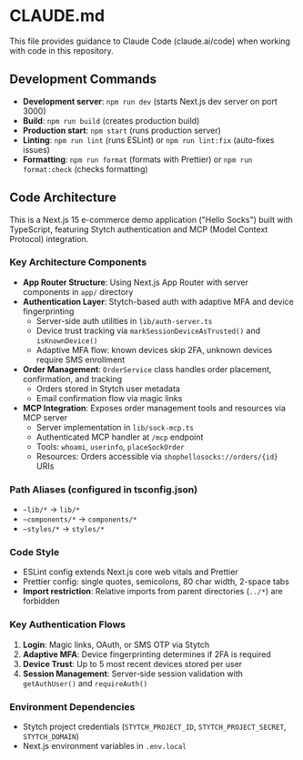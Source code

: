 # CLAUDE.md

This file provides guidance to Claude Code (claude.ai/code) when working with code in this repository.

## Development Commands

- **Development server**: `npm run dev` (starts Next.js dev server on port 3000)
- **Build**: `npm run build` (creates production build)
- **Production start**: `npm start` (runs production server)
- **Linting**: `npm run lint` (runs ESLint) or `npm run lint:fix` (auto-fixes issues)
- **Formatting**: `npm run format` (formats with Prettier) or `npm run format:check` (checks formatting)

## Code Architecture

This is a Next.js 15 e-commerce demo application ("Hello Socks") built with TypeScript, featuring Stytch authentication and MCP (Model Context Protocol) integration.

### Key Architecture Components

- **App Router Structure**: Using Next.js App Router with server components in `app/` directory
- **Authentication Layer**: Stytch-based auth with adaptive MFA and device fingerprinting
  - Server-side auth utilities in `lib/auth-server.ts`
  - Device trust tracking via `markSessionDeviceAsTrusted()` and `isKnownDevice()`
  - Adaptive MFA flow: known devices skip 2FA, unknown devices require SMS enrollment
- **Order Management**: `OrderService` class handles order placement, confirmation, and tracking
  - Orders stored in Stytch user metadata
  - Email confirmation flow via magic links
- **MCP Integration**: Exposes order management tools and resources via MCP server
  - Server implementation in `lib/sock-mcp.ts`
  - Authenticated MCP handler at `/mcp` endpoint
  - Tools: `whoami`, `userinfo`, `placeSockOrder`
  - Resources: Orders accessible via `shophellosocks://orders/{id}` URIs

### Path Aliases (configured in tsconfig.json)
- `~lib/*` → `lib/*`
- `~components/*` → `components/*`
- `~styles/*` → `styles/*`

### Code Style
- ESLint config extends Next.js core web vitals and Prettier
- Prettier config: single quotes, semicolons, 80 char width, 2-space tabs
- **Import restriction**: Relative imports from parent directories (`../*`) are forbidden

### Key Authentication Flows
1. **Login**: Magic links, OAuth, or SMS OTP via Stytch
2. **Adaptive MFA**: Device fingerprinting determines if 2FA is required
3. **Device Trust**: Up to 5 most recent devices stored per user
4. **Session Management**: Server-side session validation with `getAuthUser()` and `requireAuth()`

### Environment Dependencies
- Stytch project credentials (`STYTCH_PROJECT_ID`, `STYTCH_PROJECT_SECRET`, `STYTCH_DOMAIN`)
- Next.js environment variables in `.env.local`